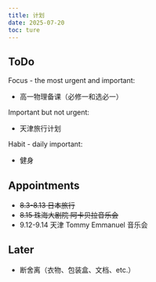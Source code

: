 ```yaml
---
title: 计划
date: 2025-07-20
toc: ture
---
```


## ToDo 

Focus - the most urgent and important:

- 高一物理备课（必修一和选必一）

Important but not urgent:

- 天津旅行计划

Habit - daily important:

- 健身



## Appointments

- ~~8.3-8.13 日本旅行~~
- ~~8.15 珠海大剧院 阿卡贝拉音乐会~~
- 9.12-9.14 天津 Tommy Emmanuel 音乐会



## Later

- 断舍离（衣物、包装盒、文档、etc.）